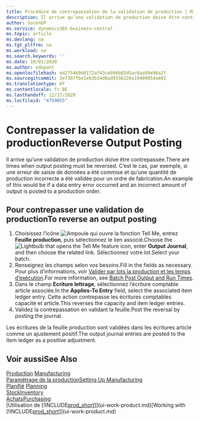```yaml
---
title: Procédure de contrepassation de la validation de production | Microsoft Docs
description: Il arrive qu’une validation de production doive être contrepassée. C’est le cas, par exemple, si une erreur de saisie de données a été commise et qu’une quantité de production incorrecte a été validée pour un ordre de fabrication.
author: SorenGP
ms.service: dynamics365-business-central
ms.topic: article
ms.devlang: na
ms.tgt_pltfrm: na
ms.workload: na
ms.search.keywords: ''
ms.date: 10/01/2020
ms.author: edupont
ms.openlocfilehash: ed275469dd172af43ceb96b85d5ac0aa99e96a2f
ms.sourcegitcommit: 2e7307fbe1eb3b34d0ad9356226a19409054a402
ms.translationtype: HT
ms.contentlocale: fr-BE
ms.lasthandoff: 12/17/2020
ms.locfileid: "4759055"
---
```

# <a name="reverse-output-posting"></a><span data-ttu-id="27350-104">Contrepasser la validation de production</span><span class="sxs-lookup"><span data-stu-id="27350-104">Reverse Output Posting</span></span>
<span data-ttu-id="27350-105">Il arrive qu’une validation de production doive être contrepassée.</span><span class="sxs-lookup"><span data-stu-id="27350-105">There are times when output posting must be reversed.</span></span> <span data-ttu-id="27350-106">C’est le cas, par exemple, si une erreur de saisie de données a été commise et qu’une quantité de production incorrecte a été validée pour un ordre de fabrication.</span><span class="sxs-lookup"><span data-stu-id="27350-106">An example of this would be if a data entry error occurred and an incorrect amount of output is posted to a production order.</span></span>  

## <a name="to-reverse-an-output-posting"></a><span data-ttu-id="27350-107">Pour contrepasser une validation de production</span><span class="sxs-lookup"><span data-stu-id="27350-107">To reverse an output posting</span></span>  
1.  <span data-ttu-id="27350-108">Choisissez l’icône ![Ampoule qui ouvre la fonction Tell Me](media/ui-search/search_small.png "Dites-moi ce que vous voulez faire"), entrez **Feuille production**, puis sélectionnez le lien associé.</span><span class="sxs-lookup"><span data-stu-id="27350-108">Choose the ![Lightbulb that opens the Tell Me feature](media/ui-search/search_small.png "Tell me what you want to do") icon, enter **Output Journal**, and then choose the related link.</span></span> <span data-ttu-id="27350-109">Sélectionnez votre lot.</span><span class="sxs-lookup"><span data-stu-id="27350-109">Select your batch.</span></span>  
2. <span data-ttu-id="27350-110">Renseignez les champs selon vos besoins.</span><span class="sxs-lookup"><span data-stu-id="27350-110">Fill in the fields as necessary.</span></span> <span data-ttu-id="27350-111">Pour plus d’informations, voir [Valider par lots la production et les temps d’exécution](production-how-to-post-output-quantity.md).</span><span class="sxs-lookup"><span data-stu-id="27350-111">For more information, see [Batch Post Output and Run Times](production-how-to-post-output-quantity.md).</span></span>
3.  <span data-ttu-id="27350-112">Dans le champ **Ecriture lettrage**, sélectionnez l’écriture comptable article associée.</span><span class="sxs-lookup"><span data-stu-id="27350-112">In the **Applies-To Entry** field, select the associated item ledger entry.</span></span> <span data-ttu-id="27350-113">Cette action contrepasse les écritures comptables capacité et article.</span><span class="sxs-lookup"><span data-stu-id="27350-113">This reverses the capacity and item ledger entries.</span></span>  
4. <span data-ttu-id="27350-114">Validez la contrepassation en validant la feuille.</span><span class="sxs-lookup"><span data-stu-id="27350-114">Post the reversal by posting the journal.</span></span>  

<span data-ttu-id="27350-115">Les écritures de la feuille production sont validées dans les écritures article comme un ajustement positif.</span><span class="sxs-lookup"><span data-stu-id="27350-115">The output journal entries are posted to the item ledger as a positive adjustment.</span></span>  

## <a name="see-also"></a><span data-ttu-id="27350-116">Voir aussi</span><span class="sxs-lookup"><span data-stu-id="27350-116">See Also</span></span>  
 <span data-ttu-id="27350-117">[Production](production-manage-manufacturing.md)  </span><span class="sxs-lookup"><span data-stu-id="27350-117">[Manufacturing](production-manage-manufacturing.md)  </span></span>  
 [<span data-ttu-id="27350-118">Paramétrage de la production</span><span class="sxs-lookup"><span data-stu-id="27350-118">Setting Up Manufacturing</span></span>](production-configure-production-processes.md)  
 <span data-ttu-id="27350-119">[Planifié](production-planning.md)    </span><span class="sxs-lookup"><span data-stu-id="27350-119">[Planning](production-planning.md)    </span></span>  
 [<span data-ttu-id="27350-120">Stock</span><span class="sxs-lookup"><span data-stu-id="27350-120">Inventory</span></span>](inventory-manage-inventory.md)  
 [<span data-ttu-id="27350-121">Achats</span><span class="sxs-lookup"><span data-stu-id="27350-121">Purchasing</span></span>](purchasing-manage-purchasing.md)  
 <span data-ttu-id="27350-122">[Utilisation de [!INCLUDE[prod_short](includes/prod_short.md)]](ui-work-product.md)</span><span class="sxs-lookup"><span data-stu-id="27350-122">[Working with [!INCLUDE[prod_short](includes/prod_short.md)]](ui-work-product.md)</span></span>  
